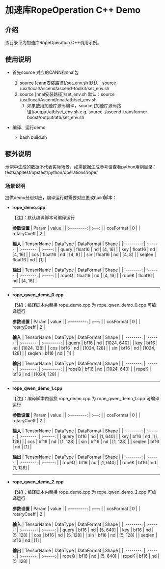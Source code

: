 # 加速库RopeOperation C++ Demo
## 介绍
该目录下为加速库RopeOperation C++调用示例。

## 使用说明
- 首先source 对应的CANN和nnal包
    1. source [cann安装路径]/set_env.sh
        默认：source /usr/local/Ascend/ascend-toolkit/set_env.sh
    2. source [nnal安装路径]/set_env.sh
        默认：source /usr/local/Ascend/nnal/atb/set_env.sh
        1. 如果使用加速库源码编译，source [加速库源码路径]/output/atb/set_env.sh
        e.g. source ./ascend-transformer-boost/output/atb/set_env.sh

- 编译、运行demo
    - bash build.sh

## 额外说明
示例中生成的数据不代表实际场景，如需数据生成参考请查看python用例目录：
tests/apitest/opstest/python/operations/rope/

### 场景说明
提供demo分别对应，编译运行时需要对应更改build脚本：
- **rope_demo.cpp**

    【注】：默认编译脚本可编译运行

    **参数设置**
    |    Param    | value |
    | :---------: | :---: |
    |  cosFormat  |   0   |
    | rotaryCoeff |   2   |

    **输入**
    | TensorName | DataType | DataFormat |  Shape  |
    | :--------: | :------: | :--------: | :-----: |
    |   query    | float16  |     nd     | [4, 16] |
    |    key     | float16  |     nd     | [4, 16] |
    |    cos     | float16  |     nd     | [4,  8] |
    |    sin     | float16  |     nd     | [4,  8] |
    |   seqlen   | float16  |     nd     |   [1]   |
    
    **输出**
    | TensorName | DataType | DataFormat |  Shape  |
    | :--------: | :------: | :--------: | :-----: |
    |   ropeQ    | float16  |     nd     | [4, 16] |
    |   ropeK    | float16  |     nd     | [4, 16] |

    ---

- **rope_qwen_demo_0.cpp**

    【注】：编译脚本内替换 rope_demo.cpp 为 rope_qwen_demo_0.cpp 可编译运行

    **参数设置**
    |    Param    | value |
    | :---------: | :---: |
    |  cosFormat  |   0   |
    | rotaryCoeff |   2   |

    **输入**
    | TensorName | DataType | DataFormat |    Shape    |
    | :--------: | :------: | :--------: | :---------: |
    |   query    |   bf16   |     nd     | [1024, 640] |
    |    key     |   bf16   |     nd     | [1024, 128] |
    |    cos     |   bf16   |     nd     | [1024, 128] |
    |    sin     |   bf16   |     nd     | [1024, 128] |
    |   seqlen   |   bf16   |     nd     |     [1]     |

    **输出**
    | TensorName | DataType | DataFormat |    Shape    |
    | :--------: | :------: | :--------: | :---------: |
    |   ropeQ    |   bf16   |     nd     | [1024, 640] |
    |   ropeK    |   bf16   |     nd     | [1024, 128] |

    ---

- **rope_qwen_demo_1.cpp**

    【注】：编译脚本内替换 rope_demo.cpp 为 rope_qwen_demo_1.cpp 可编译运行

    **参数设置**
    |    Param    | value |
    | :---------: | :---: |
    |  cosFormat  |   0   |
    | rotaryCoeff |   2   |

    **输入**
    | TensorName | DataType | DataFormat |  Shape   |
    | :--------: | :------: | :--------: | :------: |
    |   query    |   bf16   |     nd     | [1, 640] |
    |    key     |   bf16   |     nd     | [1, 128] |
    |    cos     |   bf16   |     nd     | [1, 128] |
    |    sin     |   bf16   |     nd     | [1, 128] |
    |   seqlen   |   bf16   |     nd     |   [1]    |

    **输出**
    | TensorName | DataType | DataFormat |  Shape   |
    | :--------: | :------: | :--------: | :------: |
    |   ropeQ    |   bf16   |     nd     | [1, 640] |
    |   ropeK    |   bf16   |     nd     | [1, 128] |

    ---

- **rope_qwen_demo_2.cpp**

    【注】：编译脚本内替换 rope_demo.cpp 为 rope_qwen_demo_2.cpp 可编译运行

    **参数设置**
    |    Param    | value |
    | :---------: | :---: |
    |  cosFormat  |   0   |
    | rotaryCoeff |   2   |

    **输入**
    | TensorName | DataType | DataFormat |  Shape   |
    | :--------: | :------: | :--------: | :------: |
    |   query    |   bf16   |     nd     | [5, 640] |
    |    key     |   bf16   |     nd     | [5, 128] |
    |    cos     |   bf16   |     nd     | [5, 128] |
    |    sin     |   bf16   |     nd     | [5, 128] |
    |   seqlen   |   bf16   |     nd     |   [1]    |
    
    **输出**
    | TensorName | DataType | DataFormat |  Shape   |
    | :--------: | :------: | :--------: | :------: |
    |   ropeQ    |   bf16   |     nd     | [5, 640] |
    |   ropeK    |   bf16   |     nd     | [5, 128] |